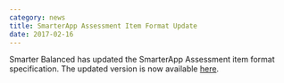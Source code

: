 ```yaml
---
category: news
title: SmarterApp Assessment Item Format Update
date: 2017-02-16
---
```

Smarter Balanced has updated the SmarterApp Assessment item format specification.  The updated version is now available [here](http://www.smarterapp.org/documents/SmarterApp_Assessment_Item_Format_Specification.pdf).